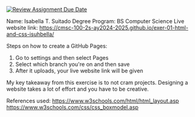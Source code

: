 [![Review Assignment Due Date](https://classroom.github.com/assets/deadline-readme-button-22041afd0340ce965d47ae6ef1cefeee28c7c493a6346c4f15d667ab976d596c.svg)](https://classroom.github.com/a/hMVHYWFS)

Name: Isabella T. Suitado
Degree Program: BS Computer Science
Live website link:  https://cmsc-100-2s-ay2024-2025.github.io/exer-01-html-and-css-isuhbella/

Steps on how to create a GitHub Pages:
1. Go to settings and then select Pages
2. Select which branch you're on and then save
3. After it uploads, your live website link will be given


My key takeaway from this exercise is to not cram projects. Designing a website takes a lot of effort and you have to be creative.

References used:
https://www.w3schools.com/html/html_layout.asp
https://www.w3schools.com/css/css_boxmodel.asp